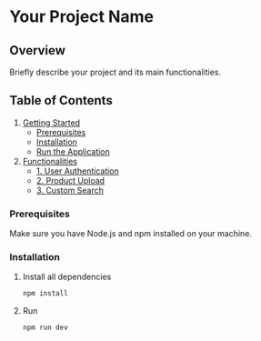 # Your Project Name

## Overview

Briefly describe your project and its main functionalities.

## Table of Contents
1. [Getting Started](#getting-started)
   - [Prerequisites](#prerequisites)
   - [Installation](#installation)
   - [Run the Application](#run-the-application)
2. [Functionalities](#functionalities)
   - [1. User Authentication](#1-user-authentication)
   - [2. Product Upload](#2-product-upload)
   - [3. Custom Search](#3-custom-search)


### Prerequisites

Make sure you have Node.js and npm installed on your machine.

### Installation

1. Install all dependencies
   ```bash
   npm install

2. Run 
   ```bash
   npm run dev
   
